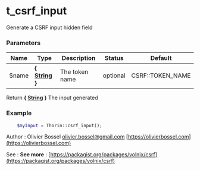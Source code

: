 # t_csrf_input

Generate a CSRF input hidden field


### Parameters
Name  |  Type  |  Description  |  Status  |  Default
------------  |  ------------  |  ------------  |  ------------  |  ------------
$name  |  **{ [String](http://php.net/manual/en/language.types.string.php) }**  |  The token name  |  optional  |  CSRF::TOKEN_NAME

Return **{ [String](http://php.net/manual/en/language.types.string.php) }** The input generated

### Example
```php
	$myInput = Thorin::csrf_input();
```
Author : Olivier Bossel [olivier.bossel@gmail.com](mailto:olivier.bossel@gmail.com) [https://olivierbossel.com](https://olivierbossel.com)

See : **See more** : [https://packagist.org/packages/volnix/csrf](https://packagist.org/packages/volnix/csrf)